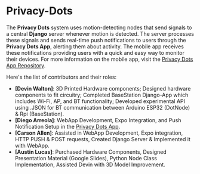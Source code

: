 # Privacy-Dots
The **Privacy Dots** system uses motion-detecting nodes that send signals to a central **Django** server whenever motion is detected. The server processes these signals and sends real-time push notifications to users through the **Privacy Dots App**, alerting them about activity. The mobile app receives these notifications providing users with a quick and easy way to monitor their devices.
For more information on the mobile app, visit the [Privacy Dots App Repository](https://github.com/dieg00tfb/Privacy-Dots-App).

 Here's the list of contributors and their roles:

- **[Devin Walton]**: 3D Printed Hardware components; Designed hardware components to fit circuitry; Completed BaseStation Django-App which includes Wi-Fi, AP, and BT functionality; Developed experimental API using .JSON for BT communication between Arduino ESP32 (DotNode) & Rpi (BaseStation).
- **[Diego Arreola]**: WebApp Development, Expo Integration, and Push Notification Setup in the [Privacy Dots App](https://github.com/your-username/privacy-dots-app).
- **[Carson Allen]**: Assisted in WebApp Development, Expo integration, HTTP PUSH & POST requests, Created Django Server & Implemented it with WebApp.
- **[Austin Lucas]**: Purchased Hardware Components, Designed Presentation Material (Google Slides), Python Node Class Implementation, Assisted Devin with 3D Model Improvement.
